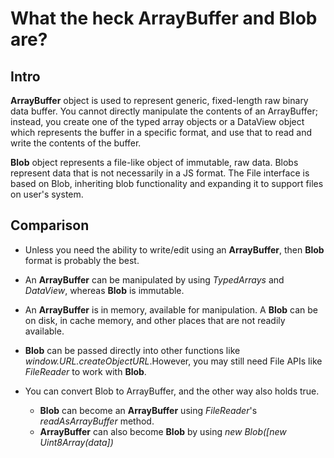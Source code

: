 # What the heck ArrayBuffer and Blob are?

## Intro

**ArrayBuffer** object is used to represent generic, fixed-length raw binary data buffer. You cannot directly manipulate the contents of an ArrayBuffer; instead, you create one of the typed array objects or a DataView object which represents the buffer in a specific format, and use that to read and write the contents of the buffer. 

**Blob** object represents a file-like object of immutable, raw data. Blobs represent data that is not necessarily in a JS format. The File interface is based on Blob, inheriting blob functionality and expanding it to support files on user's system. 

## Comparison

* Unless you need the ability to write/edit using an **ArrayBuffer**, then **Blob** format is probably the best.

* An **ArrayBuffer** can be manipulated by using *TypedArrays* and *DataView*, whereas **Blob** is immutable. 

* An **ArrayBuffer** is in memory, available for manipulation. A **Blob** can be on disk, in cache memory, and other places that are not readily available. 

* **Blob** can be passed directly into other functions like *window.URL.createObjectURL*.However, you may still need File APIs like *FileReader* to work with **Blob**.

* You can convert Blob to ArrayBuffer, and the other way also holds true. 
   * **Blob** can become an **ArrayBuffer** using *FileReader*'s *readAsArrayBuffer* method. 
   * **ArrayBuffer** can also become **Blob** by using *new Blob([new Uint8Array(data])*

